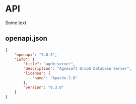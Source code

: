 # API

Some text

## openapi.json

```json
{
    "openapi": "3.0.3",
    "info": {
        "title": "agdb_server",
        "description": "Agnesoft Graph Database Server",
        "license": {
            "name": "Apache-2.0"
        },
        "version": "0.3.0"
    }
}
```